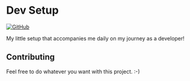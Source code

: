 # Dev Setup

[![GitHub](https://img.shields.io/github/license/mashape/apistatus.svg)]()

My little setup that accompanies me daily on my journey as a developer!


## Contributing

Feel free to do whatever you want with this project. :-)